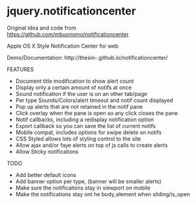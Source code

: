 jquery.notificationcenter
=========================

Original idea and code from
  https://github.com/mbuonomo/notificationcenter

Apple OS X Style Notification Center for web

Demo/Documentation: http://thesin-.github.io/notificationcenter/

FEATURES
* Document title modification to show alert count
* Display only a certain amount of notifs at once
* Sound notification if the user is on an other tab/page
* Per type Sounds/Colors/alert timeout and notif count displayed
* Pop up alerts that are not retained in the notif pane
* Click overlay when the pane is open so any click closes the pane
* Notif callbacks, including a redisplay notification option
* Export callback so you can save the list of current notifs
* Mobile compat, includes options for swipe delete on notifs
* CSS Styled allows lots of styling control to the site
* Allow ajax and/or faye alerts on top of js calls to create alerts
* Allow Sticky notifications

TODO
* Add better default icons
* Add banner option per type, (banner will be smaller alerts)
* Make sure the notificaitons stay in viewport on mobile
* Make the notifications stay ont he body_element when sliding/is_open
